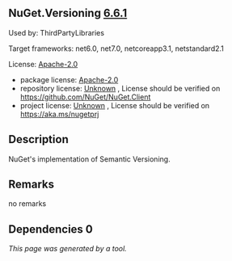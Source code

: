 NuGet.Versioning [6.6.1](https://www.nuget.org/packages/NuGet.Versioning/6.6.1)
--------------------

Used by: ThirdPartyLibraries

Target frameworks: net6.0, net7.0, netcoreapp3.1, netstandard2.1

License: [Apache-2.0](../../../../licenses/apache-2.0) 

- package license: [Apache-2.0](https://licenses.nuget.org/Apache-2.0) 
- repository license: [Unknown](https://github.com/NuGet/NuGet.Client) , License should be verified on https://github.com/NuGet/NuGet.Client
- project license: [Unknown](https://aka.ms/nugetprj) , License should be verified on https://aka.ms/nugetprj

Description
-----------
NuGet's implementation of Semantic Versioning.

Remarks
-----------
no remarks


Dependencies 0
-----------


*This page was generated by a tool.*